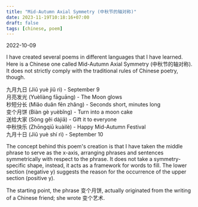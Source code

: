 ```yaml
---
title: "Mid-Autumn Axial Symmetry (中秋节的轴对称)"
date: 2023-11-19T10:18:16+07:00
draft: false
tags: [chinese, poem]
---
```


2022-10-09

I have created several poems in different languages that I have learned. Here is a Chinese one called Mid-Autumn Axial Symmetry (中秋节的轴对称). It does not strictly comply with the traditional rules of Chinese poetry, though.

九月九日 (Jiǔ yuè jiǔ rì) - September 9\
月亮发光 (Yuèliàng fāguāng) - The Moon glows\
秒短分长 (Miǎo duǎn fēn zhǎng) - Seconds short, minutes long\
变个月饼 (Biàn gè yuèbǐng) - Turn into a moon cake\
送给大家 (Sòng gěi dàjiā) - Gift it to everyone\
中秋快乐 (Zhōngqiū kuàilè) - Happy Mid-Autumn Festival\
九月十日 (Jiǔ yuè shí rì) - September 10

The concept behind this poem's creation is that I have taken the middle phrase to serve as the x-axis, arranging phrases and sentences symmetrically with respect to the phrase. It does not take a symmetry-specific shape, instead, it acts as a framework for words to fill. The lower section (negative y) suggests the reason for the occurrence of the upper section (positive y).

The starting point, the phrase 变个月饼, actually originated from the writing of a Chinese friend; she wrote 变个艺术.